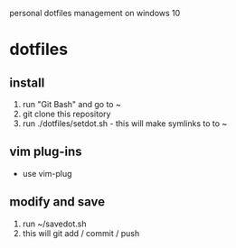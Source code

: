personal dotfiles management on windows 10

# dotfiles

## install

1. run "Git Bash" and go to ~
2. git clone this repository
3. run ./dotfiles/setdot.sh - this will make symlinks to to ~


## vim plug-ins

- use vim-plug

## modify and save

1. run ~/savedot.sh
2. this will git add / commit / push
